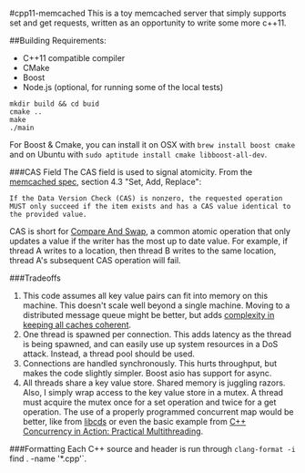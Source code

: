 #cpp11-memcached
This is a toy memcached server that simply supports set and get requests, written as an opportunity to write some more c++11.

##Building
Requirements:

* C++11 compatible compiler
* CMake
* Boost
* Node.js (optional, for running some of the local tests)

```
mkdir build && cd buid
cmake ..
make
./main
```

For Boost & Cmake, you can install it on OSX with `brew install boost cmake` and on Ubuntu with `sudo aptitude install cmake libboost-all-dev`.

###CAS Field
The CAS field is used to signal atomicity.  From the [memcached spec](https://code.google.com/p/memcached/wiki/MemcacheBinaryProtocol), section 4.3 "Set, Add, Replace":

```
If the Data Version Check (CAS) is nonzero, the requested operation
MUST only succeed if the item exists and has a CAS value identical to
the provided value.
```

CAS is short for [Compare And Swap](http://en.wikipedia.org/wiki/Compare-and-swap), a common atomic operation that only updates a value if the writer has the most up to date value.  For example, if thread A writes to a location, then thread B writes to the same location, thread A's subsequent CAS operation will fail.

###Tradeoffs
1. This code assumes all key value pairs can fit into memory on this machine.  This doesn't scale well beyond a single machine.  Moving to a distributed message queue might be better, but adds [complexity in keeping all caches coherent](http://martinfowler.com/bliki/TwoHardThings.html).
2. One thread is spawned per connection.  This adds latency as the thread is being spawned, and can easily use up system resources in a DoS attack.  Instead, a thread pool should be used.
3. Connections are handled synchronously.  This hurts throughput, but makes the code slightly simpler.  Boost asio has support for async.
4. All threads share a key value store.  Shared memory is juggling razors.  Also, I simply wrap access to the key value store in a mutex.  A thread must acquire the mutex once for a set operation and twice for a get operation.  The use of a properly programmed concurrent map would be better, like from [libcds](https://github.com/khizmax/libcds) or even the basic example from [C++ Concurrency in Action: Practical Multithreading](http://www.cplusplusconcurrencyinaction.com/).

###Formatting
Each C++ source and header is run through `clang-format -i `find . -name '*.cpp'`.

